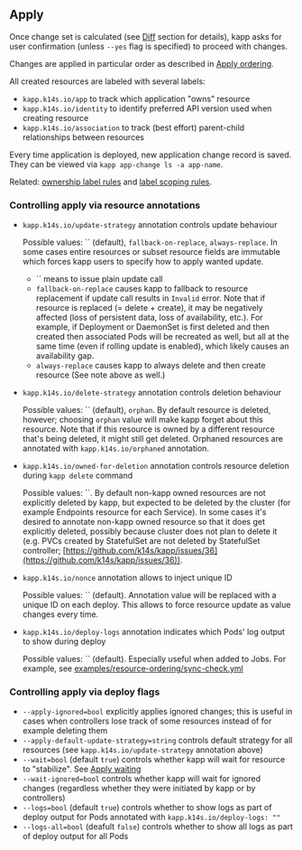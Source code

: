 ## Apply

Once change set is calculated (see [Diff](diff.md) section for details), kapp asks for user confirmation (unless `--yes` flag is specified) to proceed with changes.

Changes are applied in particular order as described in [Apply ordering](apply-ordering.md).

All created resources are labeled with several labels:

- `kapp.k14s.io/app` to track which application "owns" resource
- `kapp.k14s.io/identity` to identify preferred API version used when creating resource
- `kapp.k14s.io/association` to track (best effort) parent-child relationships between resources

Every time application is deployed, new application change record is saved. They can be viewed via `kapp app-change ls -a app-name`.

Related: [ownership label rules](config.md) and [label scoping rules](config.md).

### Controlling apply via resource annotations

- `kapp.k14s.io/update-strategy` annotation controls update behaviour

	Possible values: `` (default), `fallback-on-replace`, `always-replace`. In some cases entire resources or subset resource fields are immutable which forces kapp users to specify how to apply wanted update.

	- `` means to issue plain update call
	- `fallback-on-replace` causes kapp to fallback to resource replacement if update call results in `Invalid` error. Note that if resource is replaced (= delete + create), it may be negatively affected (loss of persistent data, loss of availability, etc.). For example, if Deployment or DaemonSet is first deleted and then created then associated Pods will be recreated as well, but all at the same time (even if rolling update is enabled), which likely causes an availability gap.
	- `always-replace` causes kapp to always delete and then create resource (See note above as well.)

- `kapp.k14s.io/delete-strategy` annotation controls deletion behaviour

	Possible values: `` (default), `orphan`. By default resource is deleted, however; choosing `orphan` value will make kapp forget about this resource. Note that if this resource is owned by a different resource that's being deleted, it might still get deleted. Orphaned resources are annotated with `kapp.k14s.io/orphaned` annotation.

- `kapp.k14s.io/owned-for-deletion` annotation controls resource deletion during `kapp delete` command

  Possible values: ``. By default non-kapp owned resources are not explicitly deleted by kapp, but expected to be deleted by the cluster (for example Endpoints resource for each Service). In some cases it's desired to annotate non-kapp owned resource so that it does get explicitly deleted, possibly because cluster does not plan to delete it (e.g. PVCs created by StatefulSet are not deleted by StatefulSet controller; [https://github.com/k14s/kapp/issues/36](https://github.com/k14s/kapp/issues/36)).

- `kapp.k14s.io/nonce` annotation allows to inject unique ID

    Possible values: `` (default). Annotation value will be replaced with a unique ID on each deploy. This allows to force resource update as value changes every time.

- `kapp.k14s.io/deploy-logs` annotation indicates which Pods' log output to show during deploy

    Possible values: `` (default). Especially useful when added to Jobs. For example, see [examples/resource-ordering/sync-check.yml](../examples/resource-ordering/sync-check.yml)

### Controlling apply via deploy flags

- `--apply-ignored=bool` explicitly applies ignored changes; this is useful in cases when controllers lose track of some resources instead of for example deleting them
- `--apply-default-update-strategy=string` controls default strategy for all resources (see `kapp.k14s.io/update-strategy` annotation above)
- `--wait=bool` (default `true`) controls whether kapp will wait for resource to "stabilize". See [Apply waiting](apply-waiting.md)
- `--wait-ignored=bool` controls whether kapp will wait for ignored changes (regardless whether they were initiated by kapp or by controllers)
- `--logs=bool` (default `true`) controls whether to show logs as part of deploy output for Pods annotated with `kapp.k14s.io/deploy-logs: ""`
- `--logs-all=bool` (deafult `false`) controls whether to show all logs as part of deploy output for all Pods
